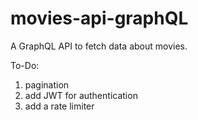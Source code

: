 # movies-api-graphQL

A GraphQL API to fetch data about movies. 

To-Do: 
1) pagination
2) add JWT for authentication
3) add a rate limiter
